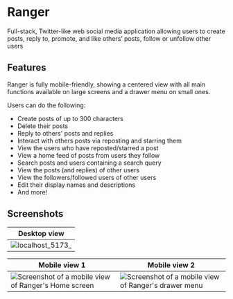 # Ranger

Full-stack, Twitter-like web social media application allowing users to create posts, reply
to, promote, and like others’ posts, follow or unfollow other users

## Features

Ranger is fully mobile-friendly, showing a centered view with all main functions available on large screens and a drawer menu on small ones.

Users can do the following:
- Create posts of up to 300 characters
- Delete their posts
- Reply to others' posts and replies
- Interact with others posts via reposting and starring them
- View the users who have reposted/starred a post
- View a home feed of posts from users they follow
- Search posts and users containing a search query
- View the posts (and replies) of other users
- View the followers/followed users of other users
- Edit their display names and descriptions
- And more!

## Screenshots

| Desktop view |
| - |
| ![localhost_5173_](https://github.com/nextremy/ranger/assets/99709675/dc1daf00-de94-4605-9d1f-48ab3d711d8f) |

| Mobile view 1 | Mobile view 2 |
| - | - |
| ![Screenshot of a mobile view of Ranger's Home screen](https://github.com/nextremy/ranger/assets/99709675/3bc29d3c-b481-4a9b-9453-a4ecbd3745d7)  | ![Screenshot of a mobile view of Ranger's drawer menu](https://github.com/nextremy/ranger/assets/99709675/0ce54196-9cf0-4052-b4da-354779c38561) |
